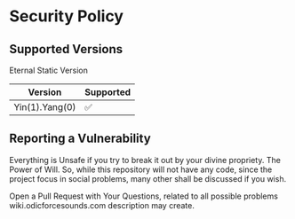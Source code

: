 # Security Policy

## Supported Versions

Eternal Static Version 

| Version | Supported          |
| ------- | ------------------ |
| Yin(1).Yang(0)   | :white_check_mark: |

## Reporting a Vulnerability

Everything is Unsafe if you try to break it out by your divine propriety. 
The Power of Will. So, while this repository will not have any code, since the project focus in social problems, many other shall be discussed if you wish. 

Open a Pull Request with Your Questions, related to all possible problems wiki.odicforcesounds.com description may create. 
